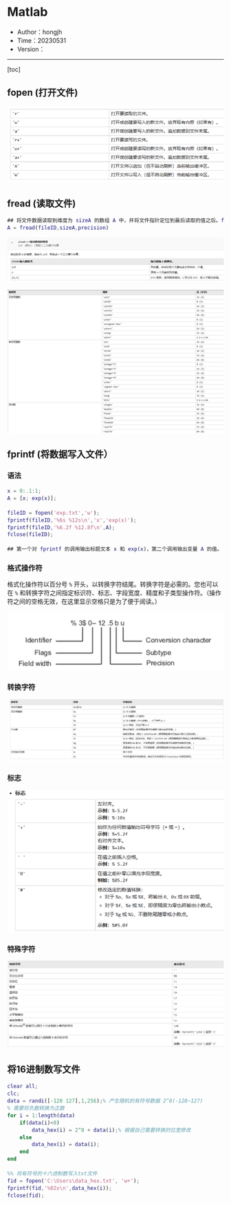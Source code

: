 # Matlab

- Author：hongjh
- Time：20230531
- Version：

---------

[toc]

## fopen (打开文件)

![image-20230531230739648](MD_IMG/Matlab.assets/image-20230531230739648.png)

## fread (读取文件)

```matlab
## 将文件数据读取到维度为 sizeA 的数组 A 中，并将文件指针定位到最后读取的值之后。fread 按列顺序填充 A。根据 precision 描述的格式和大小解释文件中的值。
A = fread(fileID,sizeA,precision) 
```

![image-20230531231402603](MD_IMG/Matlab.assets/image-20230531231402603.png)

![image-20230531231446071](MD_IMG/Matlab.assets/image-20230531231446071.png)

## fprintf (将数据写入文件）

### 语法

```matlab
x = 0:.1:1;
A = [x; exp(x)];

fileID = fopen('exp.txt','w');
fprintf(fileID,'%6s %12s\n','x','exp(x)');
fprintf(fileID,'%6.2f %12.8f\n',A);
fclose(fileID);

## 第一个对 fprintf 的调用输出标题文本 x 和 exp(x)，第二个调用输出变量 A 的值。
```

### 格式操作符

格式化操作符以百分号 `%` 开头，以转换字符结尾。转换字符是必需的。您也可以在 `%` 和转换字符之间指定标识符、标志、字段宽度、精度和子类型操作符。（操作符之间的空格无效，在这里显示空格只是为了便于阅读。）

![image-20230531230024872](MD_IMG/Matlab.assets/image-20230531230024872.png)

### 转换字符

![image-20230531230044317](MD_IMG/Matlab.assets/image-20230531230044317.png)

### 标志

![image-20230531230241266](MD_IMG/Matlab.assets/image-20230531230241266.png)

### 特殊字符

![image-20230531230346466](MD_IMG/Matlab.assets/image-20230531230346466.png)

## 将16进制数写文件

```matlab
clear all;
clc;
data = randi([-128 127],1,256);% 产生随机的有符号数据 2^8(-128~127)
% 需要将负数转换为正数
for i = 1:length(data)
    if(data(i)<0)
        data_hex(i) = 2^8 + data(i);% 根据自己需要转换的位宽修改
    else
        data_hex(i) = data(i);
    end
end

%% 将有符号的十六进制数写入txt文件
fid = fopen('C:\Users\data_hex.txt', 'w+');
fprintf(fid,'%02x\n',data_hex(i));
fclose(fid);
```





